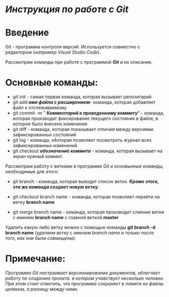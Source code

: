 # ***Инструкция по работе с Git***

# **Введение**

Git - программа контроля версий. Используется совместно с редактором (*например Visual Studio Code*).

Рассмотрим команды при работе с программой ***Git*** и их описание.

# Основные команды:

* git init - самая первая команда, которая вызывает репозитарий
* git add ***имя файла с расширением***- команда, которая добавляет файл к отслеживаемому
* git commit -m " ***Комментарий к проведенному коммиту***" - команда, которая производит фиксирование текущего состояния в файле, в которое было внесено изменение
* git diff - команда, которая показывает отличия между версиями зафиксированных состояний
* git log - команда, к4оторая позволяет посмотреть журнал всех зафиксированных изменений
* git checkout ***обозначение коммита*** - команда,  которая вызывает на экран нужный коммит. 

Рассмотрим работу с ветками в программе Git и основынеые команды, необходимые для этого:

* git branch - команда, которая выводит список веток. ***Кроме этого, эта же команда создает новую ветку***.

* git checkout branch name - команда, которая позволяет перейти на ветку **branch name**

* git merge branch name - команда, которая производит слияние ветки с именем **branch name** c главной веткой **master**

Удалить какую либо ветку можно с помощью команды **git branch -d branch name** (*удаляем ветку с именем branch name и только после того, как они были совмещены*). 
# Примечание:

*Программа Git настраивает версионирование документов, облегчает работу по созданию проекта. в котором учавствует несколько человек. При этом стоит отметить, что программа сохраняет в памяти не файлы целиком, а разницу между ними*. 